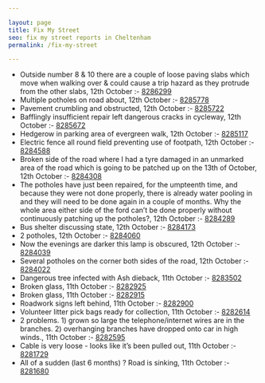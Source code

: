 ```yaml
---

layout: page
title: Fix My Street
seo: fix my street reports in Cheltenham
permalink: /fix-my-street

---
```


<!-- fix_marker starts -->

- Outside number 8 & 10 there are a couple of loose paving slabs which move when walking over & could cause a trip hazard as they protrude from the other slabs, 12th October :- [8286299](https://www.fixmystreet.com/report/8286299)
- Multiple potholes on road about, 12th October :- [8285778](https://www.fixmystreet.com/report/8285778)
- Pavement crumbling and obstructed, 12th October :- [8285722](https://www.fixmystreet.com/report/8285722)
- Bafflingly insufficient repair left dangerous cracks in cycleway, 12th October :- [8285672](https://www.fixmystreet.com/report/8285672)
- Hedgerow in parking area of evergreen walk, 12th October :- [8285117](https://www.fixmystreet.com/report/8285117)
- Electric fence all round field preventing use of footpath, 12th October :- [8284588](https://www.fixmystreet.com/report/8284588)
- Broken side of the road where I had a tyre damaged in an unmarked area of the road which is going to be patched up on the 13th of October, 12th October :- [8284308](https://www.fixmystreet.com/report/8284308)
- The potholes have just been repaired, for the umpteenth time, and because they were not done properly, there is already water pooling in and they will need to be done again in a couple of months. Why the whole area either side of the ford can’t be done properly without continuously patching up the potholes?, 12th October :- [8284289](https://www.fixmystreet.com/report/8284289)
- Bus shelter discussing state, 12th October :- [8284173](https://www.fixmystreet.com/report/8284173)
- 2 potholes, 12th October :- [8284060](https://www.fixmystreet.com/report/8284060)
- Now the evenings are darker this lamp is obscured, 12th October :- [8284039](https://www.fixmystreet.com/report/8284039)
- Several potholes on the corner both sides of the road, 12th October :- [8284022](https://www.fixmystreet.com/report/8284022)
- Dangerous tree infected with Ash dieback, 11th October :- [8283502](https://www.fixmystreet.com/report/8283502)
- Broken glass, 11th October :- [8282925](https://www.fixmystreet.com/report/8282925)
- Broken glass, 11th October :- [8282915](https://www.fixmystreet.com/report/8282915)
- Roadwork signs left behind, 11th October :- [8282900](https://www.fixmystreet.com/report/8282900)
- Volunteer litter pick bags ready for collection, 11th October :- [8282614](https://www.fixmystreet.com/report/8282614)
- 2 problems. 1) grown so large the telephone/internet wires are in the branches. 2) overhanging branches have dropped onto car in high winds., 11th October :- [8282595](https://www.fixmystreet.com/report/8282595)
- Cable is very loose - looks like it’s been pulled out, 11th October :- [8281729](https://www.fixmystreet.com/report/8281729)
- All of a sudden (last 6 months) ? Road is sinking, 11th October :- [8281680](https://www.fixmystreet.com/report/8281680)

<!-- fix_marker ends -->